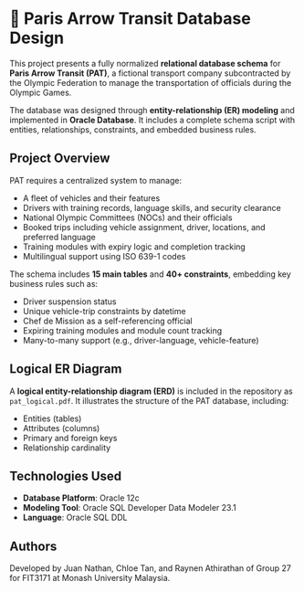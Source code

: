 # 🚌 Paris Arrow Transit Database Design

This project presents a fully normalized **relational database schema** for **Paris Arrow Transit (PAT)**, a fictional transport company subcontracted by the Olympic Federation to manage the transportation of officials during the Olympic Games.

The database was designed through **entity-relationship (ER) modeling** and implemented in **Oracle Database**. It includes a complete schema script with entities, relationships, constraints, and embedded business rules.

## Project Overview

PAT requires a centralized system to manage:
- A fleet of vehicles and their features
- Drivers with training records, language skills, and security clearance
- National Olympic Committees (NOCs) and their officials
- Booked trips including vehicle assignment, driver, locations, and preferred language
- Training modules with expiry logic and completion tracking
- Multilingual support using ISO 639-1 codes

The schema includes **15 main tables** and **40+ constraints**, embedding key business rules such as:
- Driver suspension status
- Unique vehicle-trip constraints by datetime
- Chef de Mission as a self-referencing official
- Expiring training modules and module count tracking
- Many-to-many support (e.g., driver-language, vehicle-feature)

## Logical ER Diagram

A **logical entity-relationship diagram (ERD)** is included in the repository as `pat_logical.pdf`. It illustrates the structure of the PAT database, including:

- Entities (tables)
- Attributes (columns)
- Primary and foreign keys
- Relationship cardinality

## Technologies Used

- **Database Platform**: Oracle 12c
- **Modeling Tool**: Oracle SQL Developer Data Modeler 23.1
- **Language**: Oracle SQL DDL

## Authors

Developed by Juan Nathan, Chloe Tan, and Raynen Athirathan of Group 27 for FIT3171 at Monash University Malaysia.






